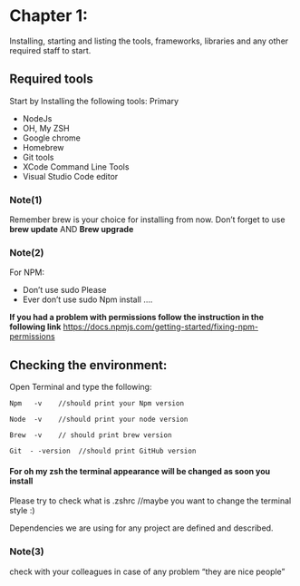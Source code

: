 # Chapter 1: 

Installing, starting and listing the tools, frameworks, libraries and any other required staff to start. 

## Required tools
Start by Installing the following tools:
Primary 
 - NodeJs 
 - OH, My ZSH  
 - Google chrome
 - Homebrew 
 - Git tools 
 - XCode Command Line Tools
 - Visual Studio Code editor 

### Note(1)
Remember brew is your choice for installing from now. 
Don’t forget to use __brew update__ AND __Brew upgrade__ 

### Note(2)
For NPM:
 - Don’t use sudo Please 
 - Ever don’t use sudo Npm install ….

**If you had a problem with permissions follow the instruction in the following link**
https://docs.npmjs.com/getting-started/fixing-npm-permissions


## Checking the environment: 

Open Terminal and type the following:

```
Npm   -v	//should print your Npm version 
```

```
Node  -v	//should print your node version 
```

```
Brew  -v	// should print brew version 
```

```
Git  - -version	 //should print GitHub version 
```

#### For oh my zsh the terminal appearance will be changed as soon you install 
Please try to check what is .zshrc //maybe you want to change the terminal style :)


Dependencies we are using for any project are defined and described.

### Note(3) 
check with your colleagues in case of any problem “they are nice people” 


